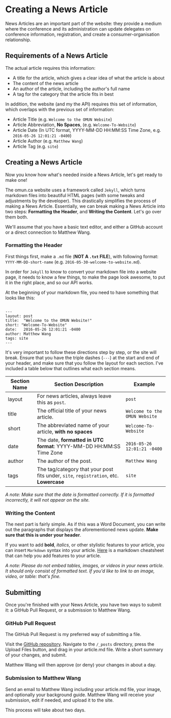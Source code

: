# Creating a News Article

News Articles are an important part of the website: they provide a medium where the conference and its administration can update delegates on conference information, registration, and create a consumer-organisation relationship.

## Requirements of a News Article

The actual article requires this information:

* A title for the article, which gives a clear idea of what the article is about
* The content of the news article
* An author of the article, including the author's full name
* A tag for the category that the article fits in best

In addition, the website (and my the API) requires this set of information, which overlaps with the previous set of information:

* Article Title (e.g. `Welcome to the OMUN Website`)
* Article Abbreviation, **No Spaces**, (e.g. `Welcome-To-Website`)
* Article Date (In UTC format, YYYY-MM-DD HH:MM:SS Time Zone, e.g. `2016-05-26 12:01:21 -0400`)
* Article Author (e.g. `Matthew Wang`)
* Article Tag (e.g. `site`)

## Creating a News Article

Now you know how what's needed inside a News Article, let's get ready to make one!

The omun.ca website uses a framework called `Jekyll`, which turns markdown files into beautiful HTML pages (with some tweaks and adjustments by the developer). This drastically simplifies the process of making a News Article. Essentially, we can break making a News Article into two steps: **Formatting the Header**, and **Writing the Content**. Let's go over them both.

We'll assume that you have a basic text editor, and either a GitHub account or a direct connection to Matthew Wang.

### Formatting the Header

First things first, make a `.md` file (**NOT A `.txt` FILE**), with following format: `YYYY-MM-DD-short-name` (e.g. `2016-05-30-welcome-to-website.md`).

In order for `Jekyll` to know to convert your markdown file into a website page, it needs to know a few things, to make the page look awesome, to put it in the right place, and so our API works.

At the beginning of your markdown file, you need to have something that looks like this:
```

---
layout: post
title:  "Welcome to the OMUN Website!"
short: "Welcome-To-Website"
date:   2016-05-26 12:01:21 -0400
author: Matthew Wang
tags: site
---

```

It's very important to follow these directions step by step, or the site will break. Ensure that you have the triple dashes (`---`) at the start and end of your header, and make sure that you follow the layout for each section. I've included a table below that outlines what each section means.


| Section Name | Section Description | Example |
|--------------|---------------------|---------|
| layout | For news articles, always leave this as `post`. | `post` |
| title | The official title of your news article. | `Welcome to the OMUN Website` |
| short | The abbreviated name of your article, **with no spaces** | `Welcome-To-Website` |
| date | The date, **formatted in UTC format**: YYYY-MM-DD HH:MM:SS Time Zone | `2016-05-26 12:01:21 -0400` |
| author | The author of the post. | `Matthew Wang` |
| tags | The tag/category that your post fits under, `site`, `registration`, etc. **Lowercase** | `site` |

*A note: Make sure that the date is formatted correctly. If it is formatted incorrectly, it will not appear on the site.*

### Writing the Content

The next part is fairly simple. As if this was a Word Document, you can write out the paragraphs that displays the aforementioned news update. **Make sure that this is under your header**.

If you want to add **bold**, *italics*, or other stylistic features to your article, you can insert `Markdown` syntax into your article. [Here](https://github.com/adam-p/markdown-here/wiki/Markdown-Cheatsheet) is a markdown cheatsheet that can help you add features to your article.

*A note: Please do not embed tables, images, or videos in your news article. It should only consist of formatted text. If you'd like to link to an image, video, or table: that's fine.*

## Submitting

Once you're finished with your News Article, you have two ways to submit it: a GitHub Pull Request, or a submission to Matthew Wang.

### GitHub Pull Request

The GitHub Pull Request is my preferred way of submitting a file.

Visit the [GitHub repository](https://github.com/malsf21/omun.ca). Navigate to the `/_posts` directory, press the Upload Files button, and drag in your article.md file. Write a short summary of your changes, and submit.

Matthew Wang will then approve (or deny) your changes in about a day.

### Submission to Matthew Wang

Send an email to Matthew Wang including your article.md file, your image, and optionally your background guide. Matthew Wang will receive your submission, edit if needed, and upload it to the site.

 This process will take about two days.
